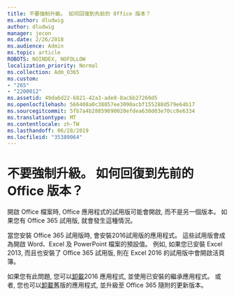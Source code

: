 ```yaml
---
title: 不要強制升級。 如何回復到先前的 Office 版本？
ms.author: dludwig
author: dludwig
manager: jecon
ms.date: 2/26/2018
ms.audience: Admin
ms.topic: article
ROBOTS: NOINDEX, NOFOLLOW
localization_priority: Normal
ms.collection: Adm_O365
ms.custom:
- "265"
- "2200012"
ms.assetid: 49da6d22-6821-42a3-ade8-8acbb27260d5
ms.openlocfilehash: 566408a0c38057ee3090acbf155288d579e64b17
ms.sourcegitcommit: 5fb7a4b28859690020efdea630d03e70cc0e6334
ms.translationtype: MT
ms.contentlocale: zh-TW
ms.lasthandoff: 06/28/2019
ms.locfileid: "35389064"
---
```

# <a name="dont-force-me-to-upgrade-how-do-i-go-back-to-the-previous-office-version"></a>不要強制升級。 如何回復到先前的 Office 版本？

開啟 Office 檔案時, Office 應用程式的試用版可能會開啟, 而不是另一個版本。 如果您有 Office 365 試用版, 就會發生這種情況。
  
當您安裝 Office 365 試用版時, 會安裝2016試用版的應用程式。 這些試用版會成為開啟 Word、Excel 及 PowerPoint 檔案的預設值。 例如, 如果您已安裝 Excel 2013, 而且也安裝了 Office 365 試用版, 則在 Excel 2016 的試用版中會開啟活頁簿。
  
如果您有此問題, 您可以[卸載](https://support.office.com/article/9dd49b83-264a-477a-8fcc-2fdf5dbf61d8.aspx)2016 應用程式, 並使用已安裝的繼承應用程式。 或者, 您也可以[卸載](https://support.office.com/article/9dd49b83-264a-477a-8fcc-2fdf5dbf61d8.aspx)舊版的應用程式, 並升級至 Office 365 隨附的更新版本。
